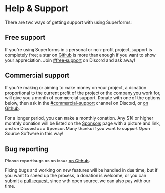 
<Message />

<Head title="Help and support for Superforms" />

# Help & Support

There are two ways of getting support with using Superforms:

## Free support

If you're using Superforms in a personal or non-profit project, support is completely free; a star on [Github](https://github.com/ciscoheat/sveltekit-superforms) is more than enough if you want to show your appreciation. Join [#free-support](https://discord.gg/8X9Wfb2wbz) on Discord and ask away!

## Commercial support

If you're making or aiming to make money on your project, a donation proportional to the current profit of the project or the company you work for, will give you a month of commercial support. Donate with one of the options below, then ask in the [#commercial-support](https://discord.gg/m6hUXE4eNQ) channel on Discord, or [on Github](https://github.com/ciscoheat/sveltekit-superforms/issues).

<Sponsor />

For a longer period, you can make a monthly donation. Any $10 or higher monthly donation will be listed on the [Sponsors](/sponsors) page with a picture and link, and on Discord as a Sponsor. Many thanks if you want to support Open Source Software in this way!

## Bug reporting

Please report bugs as an issue [on Github](https://github.com/ciscoheat/sveltekit-superforms/issues).

Fixing bugs and working on new features will be handled in due time, but if you want to speed up the process, a donation is welcome, or you can submit a [pull request](https://github.com/ciscoheat/sveltekit-superforms/pulls), since with open source, we can also pay with our time.